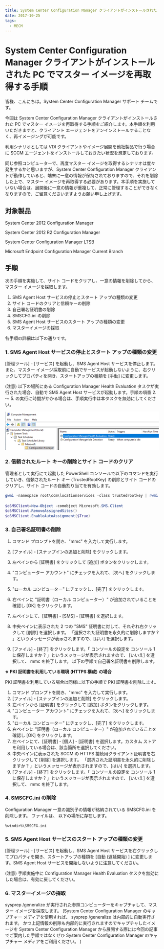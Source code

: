 ```yaml
---
title: System Center Configuration Manager クライアントがインストールされた PC でマスター イメージを再取得する手順
date: 2017-10-25
tags:
  - MECM
---
```


# System Center Configuration Manager クライアントがインストールされた PC でマスター イメージを再取得する手順

皆様、こんにちは。System Center Configuration Manager サポート チームです。

今回は System Center Configuration Manager クライアントがインストールされた PC でマスター イメージを再取得する手順をご紹介します。本手順を利用いただきますと、クライアント エージェントをアンインストールすることなく、再イメージングが可能です。

利用シナリオとしては VDI クライアントやイメージ展開を他社製品で行う場合に SCCM エージェントをインストールしておきたい状況を想定しております。

同じ参照コンピューターで、再度マスター イメージを取得するシナリオは度々発生するかと思いますが、System Center Configuration Manager クライアントが動作していると、端末に一意の情報が保持されておりますので、それを削除した上で、マスター イメージを再取得する必要があります。本手順を実施していない場合は、展開後に一意の情報が重複して、正常に管理することができなくなりますので、ご留意くださいますようお願い申し上げます。


## 対象製品

System Center 2012 Configuration Manager

System Center 2012 R2 Configuration Manager

System Center Configuration Manager LTSB

Microsoft Endpoint Configuration Manager Current Branch

## 手順

次の手順を実施して、サイト コードをクリアし、一意の情報を削除してから、マスター イメージを採取します。

1. SMS Agent Host サービスの停止とスタート アップの種類の変更
2. サイト コードのクリアと信頼キーの削除
3. 自己署名証明書の削除
4. SMSCFG.ini の削除
5. SMS Agent Host サービスのスタート アップの種類の変更
6. マスターイメージの採取

各手順の詳細は以下の通りです。

### 1. SMS Agent Host サービスの停止とスタート アップの種類の変更
[管理ツール] - [サービス] を起動し、SMS Agent Host サービスを停止します。また、マスター イメージ採取前に自動でサービスが起動しないように、右クリックしてプロパティを開き、スタートアップの種類を [手動] に変更します。

(注意) 以下の場所にある Configuration Manager Health Evaluation タスクが実行された場合、自動で SMS Agent Host サービスが起動します。手順の項番 2. ～ 5. の実行に時間がかかる場合は、手順実行中は本タスクを無効にしてください。

![image-20211018164229282](20171025_01/image-20211018164229282.png)


### 2. 信頼されたルート キーの削除とサイト コードのクリア
管理者として実行にて起動した PowerShell コンソールで以下のコマンドを実行していき、信頼されたルート キー (TrustedRootKey) の削除とサイト コードのクリアし、サイト コードの自動割り当てを有効します。

```powershell
gwmi -namespace root\ccm\locationservices -class trustedrootkey | rwmi

$oSMSClient=New-Object -comobject Microsoft.SMS.Client
$oSMSClient.RemoveAssignedSites()
$oSMSClient.EnableAutoAssignment($True)
```

### 3. 自己署名証明書の削除
1) コマンド プロンプトを開き、"mmc" を入力して実行します。
2) [ファイル] - [スナップインの追加と削除] をクリックします。
3) 左ペインから [証明書] をクリックして [追加] ボタンをクリックします。
4) "コンピューター アカウント" にチェックを入れて、[次へ] をクリックします。

5) "ローカル コンピューター" にチェックし、[完了] をクリックします。
6) 右ペインに "証明書（ローカル コンピューター）" が追加されていることを確認し [OK] をクリックします。
7) 左ペインにて、[証明書] - [SMS] - [証明書] を選択します。
8) 中央ペインに表示された 2 つの "SMS" 証明書に対して、それぞれ右クリックして [削除] を選択します。
「選択された証明書を永久的に削除しますか ? 」というメッセージが表示されますので、[はい] を選択します。
9) [ファイル] - [終了] をクリックします。「 コンソールの設定を コンソール 1  に保存しますか ? 」というメッセージが表示されますので、 [いいえ] を選択して、 mmc を終了します。
以下の手順で自己署名証明書を削除します。


**※** **PKI** **証明書を利用している環境** **(HTTPS 構成)** **の場合**

PKI 証明書を利用している場合は同様に以下の手順で PKI 証明書を削除します。

1) コマンド プロンプトを開き、"mmc" を入力して実行します。
2) [ファイル] - [スナップインの追加と削除] をクリックします。
3) 左ペインから [証明書] をクリックして [追加] ボタンをクリックします。
4) "コンピューター アカウント" にチェックを入れて、[次へ] をクリックします。
5) "ローカル コンピューター" にチェックし、[完了] をクリックします。
6) 右ペインに "証明書（ローカル コンピューター）" が追加されていることを確認し [OK] をクリックします。
7) 左ペインにて、[証明書] - [個人] - [証明書] を選択します。カスタム ストアを利用している場合は、該当箇所を選択してください。
8) 中央ペインに表示された SCCM の HTTPS 接続用クライアント証明書を右クリックして [削除] を選択します。
「選択された証明書を永久的に削除しますか ? 」というメッセージが表示されますので、[はい] を選択します。
9) [ファイル] - [終了] をクリックします。「 コンソールの設定を コンソール 1 に保存しますか ? 」というメッセージが表示されますので、 [いいえ] を選択して、 mmc を終了します。

### 4. SMSCFG.ini の削除
Configuration Manager 一意の識別子の情報が格納されている SMSCFG.ini を削除します。
ファイルは、 以下の場所に存在します。

`%windir%\SMSCFG.ini`

### 5. SMS Agent Host サービスのスタート アップの種類の変更
[管理ツール] - [サービス] を起動し、SMS Agent Host サービスを右クリックしてプロパティを開き、スタートアップの種類を [自動  (遅延開始) ] に変更します。SMS Agent Host サービスを開始しないように注意してください。

(注意) 手順実施中に Configuration Manager Health Evaluation タスクを無効にした場合は、有効に戻してください。

### 6. マスターイメージの採取
sysprep /generalize が実行された参照コンピューターをキャプチャして、マスター イメージを採取します。 (System Center Configuration Manager のキャプチャー メディアを使用すれば、 sysprep /generalize  は内部的に自動実行されます。 かつ上記情報の削除も内部的に実行されますのでキャプチャしたイメージを System Center Configuration Manager から展開する際には今回の記事でご案内した手順ではなくぜひ System Center Configuration Manager のキャプチャー メディアをご利用ください。 )

